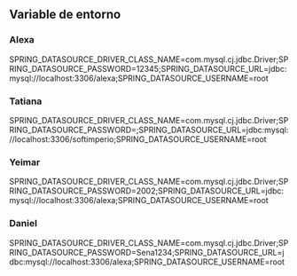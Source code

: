 ## Variable de entorno
### Alexa
SPRING_DATASOURCE_DRIVER_CLASS_NAME=com.mysql.cj.jdbc.Driver;SPRING_DATASOURCE_PASSWORD=12345;SPRING_DATASOURCE_URL=jdbc:mysql://localhost:3306/alexa;SPRING_DATASOURCE_USERNAME=root

### Tatiana
SPRING_DATASOURCE_DRIVER_CLASS_NAME=com.mysql.cj.jdbc.Driver;SPRING_DATASOURCE_PASSWORD=;SPRING_DATASOURCE_URL=jdbc:mysql://localhost:3306/softimperio;SPRING_DATASOURCE_USERNAME=root

### Yeimar
SPRING_DATASOURCE_DRIVER_CLASS_NAME=com.mysql.cj.jdbc.Driver;SPRING_DATASOURCE_PASSWORD=2002;SPRING_DATASOURCE_URL=jdbc:mysql://localhost:3306/alexa;SPRING_DATASOURCE_USERNAME=root

### Daniel
SPRING_DATASOURCE_DRIVER_CLASS_NAME=com.mysql.cj.jdbc.Driver;SPRING_DATASOURCE_PASSWORD=Sena1234;SPRING_DATASOURCE_URL=jdbc:mysql://localhost:3306/alexa;SPRING_DATASOURCE_USERNAME=root
